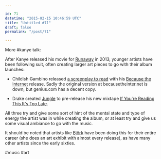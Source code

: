 ```yaml
---

id: 71
datetime: "2015-02-15 10:46:59 UTC"
title: "Untitled #71"
draft: false
permalink: "/post/71"

---
```


More #kanye talk:

After Kanye released his movie for [Runaway](https://www.youtube.com/watch?v=Jg5wkZ-dJXA) in 2013, younger artists have been following suit, often creating larger art pieces to go with their album launches:

 - Childish Gambino released [a screenplay to read](http://genius.com/albums/Childish-gambino/Because-the-internet-screenplay) with his [Because the Internet](https://en.wikipedia.org/wiki/Because_the_Internet) release. Sadly the original version at becausetheinter.net is down, but genius.com has a decent copy.

 - Drake created [Jungle](https://vimeo.com/119416353) to pre-release his new mixtape [If You're Reading This It's Too Late](https://en.wikipedia.org/wiki/If_You%re_Reading_This_It%s_Too_Late).

All three try and give some sort of hint of the mental state and type of energy the artist was in while creating the album, or at least try and give us some visual ambiance to go with the music.

It should be noted that artists like [Björk](https://en.wikipedia.org/wiki/Bj%C3%B6rk) have been doing this for their entire career (she does an art exhibit with almost every release), as have many other artists since the early sixties.

#music #art

